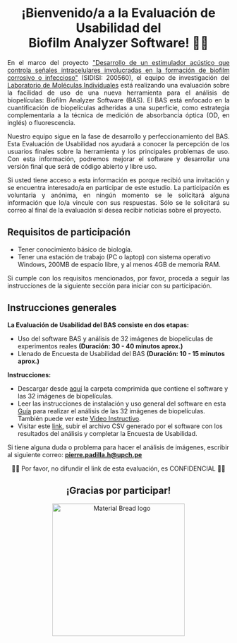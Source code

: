 <h1 align="center">¡Bienvenido/a a la Evaluación de Usabilidad del <br>Biofilm Analyzer Software! 👋😄</h1>

<p align="justify"> En el marco del proyecto <a href="https://youtu.be/V6LBSABOc2g?t=169" target="_blank" rel="noreferrer noopener">"Desarrollo de un estimulador acústico que controla señales intracelulares involucradas en la formación de biofilm corrosivo o infeccioso"</a> (SIDISI: 200560), el equipo de investigación del <a href="https://investigacion.cayetano.edu.pe/catalogo/biotecnologia/lmi" target="_blank" rel="noreferrer noopener">Laboratorio de Moléculas Individuales</a> está realizando una evaluación sobre la facilidad de uso de una nueva herramienta para el análisis de biopelículas: Biofilm Analyzer Software (BAS). El BAS está enfocado en la cuantificación de biopelículas adheridas a una superficie, como estrategia complementaria a la técnica de medición de absorbancia óptica (OD, en inglés) o fluorescencia.</p>

<p align="justify">Nuestro equipo sigue en la fase de desarrollo y perfeccionamiento del BAS. Esta Evaluación de Usabilidad nos ayudará a conocer la percepción de los usuarios finales sobre la herramienta y los principales problemas de uso. Con esta información, podremos mejorar el software y desarrollar una versión final que será de código abierto y libre uso.</p>

<p align="justify">Si usted tiene acceso a esta información es porque recibió una invitación y se encuentra interesado/a en participar de este estudio. La participación es voluntaria y anónima, en ningún momento se le solicitará alguna información que lo/a vincule con sus respuestas. Sólo se le solicitará su correo al final de la evaluación si desea recibir noticias sobre el proyecto.</p>  

## Requisitos de participación
- Tener conocimiento básico de biología.
- Tener una estación de trabajo (PC o laptop) con sistema operativo Windows, 200MB de espacio libre, y al menos 4GB de memoria RAM.

<p align="justify">Si cumple con los requisitos mencionados, por favor, proceda a seguir las instrucciones de la siguiente sección para iniciar con su participación.</p>

## Instrucciones generales

**La Evaluación de Usabilidad del BAS consiste en dos etapas:**
- Uso del software BAS y análisis de 32 imágenes de biopelículas de experimentos reales **(Duración: 30 - 40 minutos aprox.)**
- Llenado de Encuesta de Usabilidad del BAS **(Duración: 10 - 15 minutos aprox.)**

**Instrucciones:**
- Descargar desde <a href="https://drive.google.com/file/d/11fnxmybLOUI035RiyGnA9MvAqN_enge0/view?usp=sharing" target="_blank" rel="noreferrer noopener">aquí</a> la carpeta comprimida que contiene el software y las 32 imágenes de biopelículas.
- Leer las instrucciones de instalación y uso general del software en esta [Guía](docs/instructions.md) para realizar el análisis de las 32 imágenes de biopelículas. También puede ver este <a href="https://drive.google.com/file/d/1Ye2KVQ3t62YlKZBf7UFDmGEMOnFlWa6o/view?usp=sharing" target="_blank" rel="noreferrer noopener">Video Instructivo</a>.
- Visitar este <a href="https://forms.gle/c69dNN6EbFFi3GSq6" target="_blank" rel="noreferrer noopener">link</a>, subir el archivo CSV generado por el software con los resultados del análisis y completar la Encuesta de Usabilidad.

Si tiene alguna duda o problema para hacer el análisis de imágenes, escribir al siguiente correo: **pierre.padilla.h@upch.pe**

<p align="center">🕵️‍♂️ Por favor, no difundir el link de esta evaluación, es CONFIDENCIAL 🕵️‍♀️</p>

<h2 align="center">¡Gracias por participar!</h2> 

<p align="center">
  <img width="300" src="https://media0.giphy.com/media/4ece4LYgAWcCNGSxcl/giphy.gif?cid=790b76119356bd88641730cb327a6c135e908e080ad42aab&rid=giphy.gif&ct=g" alt="Material Bread logo">
</p>
